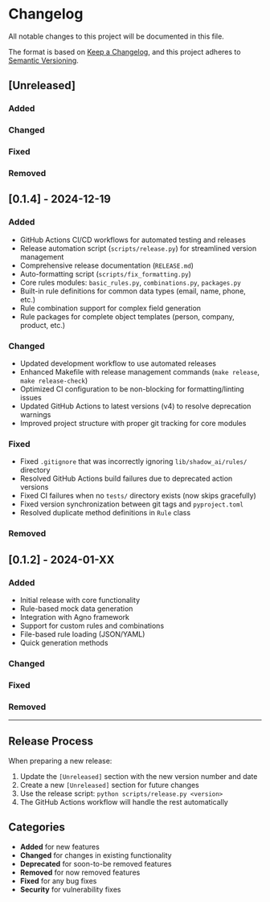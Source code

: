 # Changelog

All notable changes to this project will be documented in this file.

The format is based on [Keep a Changelog](https://keepachangelog.com/en/1.0.0/),
and this project adheres to [Semantic Versioning](https://semver.org/spec/v2.0.0.html).

## [Unreleased]

### Added

### Changed

### Fixed

### Removed

## [0.1.4] - 2024-12-19

### Added
- GitHub Actions CI/CD workflows for automated testing and releases
- Release automation script (`scripts/release.py`) for streamlined version management
- Comprehensive release documentation (`RELEASE.md`)
- Auto-formatting script (`scripts/fix_formatting.py`)
- Core rules modules: `basic_rules.py`, `combinations.py`, `packages.py`
- Built-in rule definitions for common data types (email, name, phone, etc.)
- Rule combination support for complex field generation
- Rule packages for complete object templates (person, company, product, etc.)

### Changed
- Updated development workflow to use automated releases
- Enhanced Makefile with release management commands (`make release`, `make release-check`)
- Optimized CI configuration to be non-blocking for formatting/linting issues
- Updated GitHub Actions to latest versions (v4) to resolve deprecation warnings
- Improved project structure with proper git tracking for core modules

### Fixed
- Fixed `.gitignore` that was incorrectly ignoring `lib/shadow_ai/rules/` directory
- Resolved GitHub Actions build failures due to deprecated action versions
- Fixed CI failures when no `tests/` directory exists (now skips gracefully)
- Fixed version synchronization between git tags and `pyproject.toml`
- Resolved duplicate method definitions in `Rule` class

### Removed

## [0.1.2] - 2024-01-XX

### Added
- Initial release with core functionality
- Rule-based mock data generation
- Integration with Agno framework
- Support for custom rules and combinations
- File-based rule loading (JSON/YAML)
- Quick generation methods

### Changed

### Fixed

### Removed

---

## Release Process

When preparing a new release:

1. Update the `[Unreleased]` section with the new version number and date
2. Create a new `[Unreleased]` section for future changes
3. Use the release script: `python scripts/release.py <version>`
4. The GitHub Actions workflow will handle the rest automatically

## Categories

- **Added** for new features
- **Changed** for changes in existing functionality
- **Deprecated** for soon-to-be removed features
- **Removed** for now removed features
- **Fixed** for any bug fixes
- **Security** for vulnerability fixes 